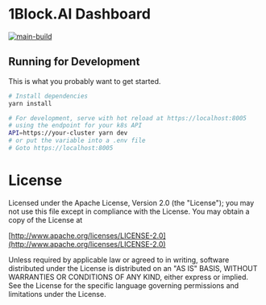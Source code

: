# 1Block.AI Dashboard
[![main-build](https://github.com/oneblock-ai/dashboard/actions/workflows/build.yaml/badge.svg)](https://github.com/oneblock-ai/dashboard/actions/workflows/build.yaml)


## Running for Development

This is what you probably want to get started.

```bash
# Install dependencies
yarn install

# For development, serve with hot reload at https://localhost:8005
# using the endpoint for your k8s API
API=https://your-cluster yarn dev
# or put the variable into a .env file
# Goto https://localhost:8005
```

License
=======
Licensed under the Apache License, Version 2.0 (the "License");
you may not use this file except in compliance with the License.
You may obtain a copy of the License at

[http://www.apache.org/licenses/LICENSE-2.0](http://www.apache.org/licenses/LICENSE-2.0)

Unless required by applicable law or agreed to in writing, software
distributed under the License is distributed on an "AS IS" BASIS,
WITHOUT WARRANTIES OR CONDITIONS OF ANY KIND, either express or implied.
See the License for the specific language governing permissions and
limitations under the License.
